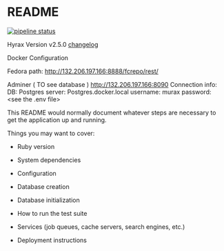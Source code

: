 # README

[![pipeline status](https://gitlab.ncs.mcgill.ca/lts/murax/badges/master/pipeline.svg)](https://gitlab.ncs.mcgill.ca/lts/murax/commits/master)

Hyrax Version
v2.5.0
[changelog](https://github.com/samvera/hyrax/releases/tag/v2.5.0)


Docker Configuration 

Fedora path:
http://132.206.197.166:8888/fcrepo/rest/

Adminer ( TO see database )
http://132.206.197.166:8090
Connection info:
DB: Postgres
server: Postgres.docker.local
username: murax
password: <see the .env file>


This README would normally document whatever steps are necessary to get the
application up and running.

Things you may want to cover:

* Ruby version

* System dependencies

* Configuration

* Database creation

* Database initialization

* How to run the test suite

* Services (job queues, cache servers, search engines, etc.)

* Deployment instructions

